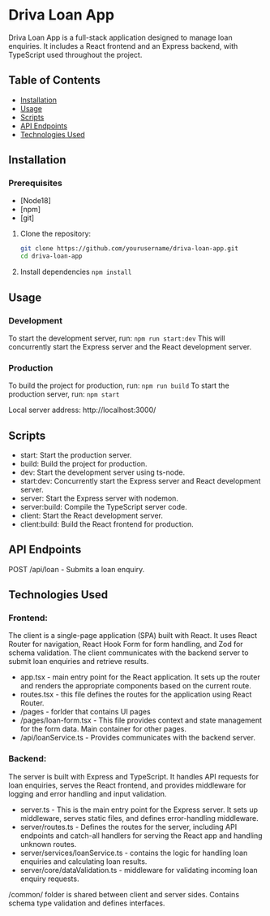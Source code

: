 # Driva Loan App

Driva Loan App is a full-stack application designed to manage loan enquiries. It includes a React frontend and an Express backend, with TypeScript used throughout the project.

## Table of Contents

- [Installation](#installation)
- [Usage](#usage)
- [Scripts](#scripts)
- [API Endpoints](#api-endpoints)
- [Technologies Used](#technologies-used)

## Installation

### Prerequisites
- [Node18] 
- [npm]
- [git]

1. Clone the repository:
   ```sh
   git clone https://github.com/yourusername/driva-loan-app.git
   cd driva-loan-app
   ```
2. Install dependencies
   ```npm install```

## Usage

### Development
To start the development server, run: ```npm run start:dev```
This will concurrently start the Express server and the React development server.

### Production
To build the project for production, run: ```npm run build```
To start the production server, run: ```npm start``` 

Local server address:  http://localhost:3000/


## Scripts
* start: Start the production server.
* build: Build the project for production.
* dev: Start the development server using ts-node.
* start:dev: Concurrently start the Express server and React development server.
* server: Start the Express server with nodemon.
* server:build: Compile the TypeScript server code.
* client: Start the React development server.
* client:build: Build the React frontend for production.

## API Endpoints
POST /api/loan  - Submits a loan enquiry.

## Technologies Used
### Frontend:

The client is a single-page application (SPA) built with React. It uses React Router for navigation, React Hook Form for form handling, and Zod for schema validation. The client communicates with the backend server to submit loan enquiries and retrieve results.

* app.tsx - main entry point for the React application. It sets up the router and renders the appropriate components based on the current route.
* routes.tsx - this file defines the routes for the application using React Router.
* /pages - forlder that contains UI pages
* /pages/loan-form.tsx  - This file provides context and state management for the form data. Main container for other pages.
* /api/loanService.ts - Provides communicates with the backend server.

### Backend:

The server is built with Express and TypeScript. It handles API requests for loan enquiries, serves the React frontend, and provides middleware for logging and error handling and input validation.

* server.ts - This is the main entry point for the Express server. It sets up middleware, serves static files, and defines error-handling middleware.
* server/routes.ts - Defines the routes for the server, including API endpoints and catch-all handlers for serving the React app and handling unknown routes.
* server/services/loanService.ts - contains the logic for handling loan enquiries and calculating loan results.
* server/core/dataValidation.ts - middleware for validating incoming loan enquiry requests.


/common/ folder is shared between client and server sides. Contains schema type validation and  defines interfaces.
